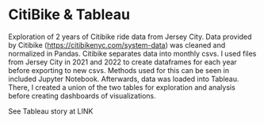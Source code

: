 # CitiBike & Tableau

Exploration of 2 years of Citibike ride data from Jersey City. Data provided by Citibike (https://citibikenyc.com/system-data) was cleaned and normalized in Pandas. Citibike separates data into monthly csvs. I used files from Jersey City in 2021 and 2022 to create dataframes for each year before exporting to new csvs. Methods used for this can be seen in included Jupyter Notebook. Afterwards, data was loaded into Tableau. There, I created a union of the two tables for exploration and analysis  before creating dashboards of visualizations. 

See Tableau story at LINK
